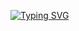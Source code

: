 [![Typing SVG](https://readme-typing-svg.herokuapp.com?font=Fira+Code&pause=1000&color=CAF7F7&width=435&lines=%3D%3D%3E+Hey!+Im+Aadi+Apoorva)](https://git.io/typing-svg)
